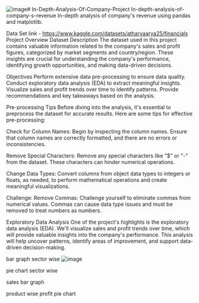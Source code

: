 ![image](https://github.com/Khushboojha13/In-Depth-Analysis-Of-Company-Project/assets/106153929/ac3e28e7-fdba-44a2-a803-f4bd5156edf4)# In-Depth-Analysis-Of-Company-Project
In-depth-analysis-of-company-s-revenue
In-depth analysis of company's revenue using pandas and matplotlib.

Data Set link - https://www.kaggle.com/datasets/atharvaarya25/financials
Project Overview
Dataset Description
The dataset used in this project contains valuable information related to the company's sales and profit figures, categorized by market segments and country/region. These insights are crucial for understanding the company's performance, identifying growth opportunities, and making data-driven decisions.

Objectives
Perform extensive data pre-processing to ensure data quality. Conduct exploratory data analysis (EDA) to extract meaningful insights. Visualize sales and profit trends over time to identify patterns. Provide recommendations and key takeaways based on the analysis.

Pre-processing Tips
Before diving into the analysis, it's essential to preprocess the dataset for accurate results. Here are some tips for effective pre-processing:

Check for Column Names: Begin by inspecting the column names. Ensure that column names are correctly formatted, and there are no errors or inconsistencies.

Remove Special Characters: Remove any special characters like "$" or "-" from the dataset. These characters can hinder numerical operations.

Change Data Types: Convert columns from object data types to integers or floats, as needed, to perform mathematical operations and create meaningful visualizations.

Challenge: Remove Commas: Challenge yourself to eliminate commas from numerical values. Commas can cause data type issues and must be removed to treat numbers as numbers.

Exploratory Data Analysis
One of the project's highlights is the exploratory data analysis (EDA). We'll visualize sales and profit trends over time, which will provide valuable insights into the company's performance. This analysis will help uncover patterns, identify areas of improvement, and support data-driven decision-making.

bar graph sector wise
![image](https://github.com/Khushboojha13/In-Depth-Analysis-Of-Company-Project/assets/106153929/6403a65a-f14f-4b51-8883-021e1b251001)


pie chart sector wise


sales bar graph

product wise profit pie chart
